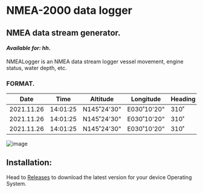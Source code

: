 # NMEA-2000 data logger

## NMEA data stream generator.

#### _Available for: hh_.

NMEALogger is an NMEA data stream logger vessel movement, engine status, water depth, etc.

### FORMAT.

Date | Time | Altitude | Longitude | Heading | Heading | Speed |  SOG  |  COG | WindSpeeed | WindDirection | Jib# | Spi# | Reef
---------- | -------- | ----------- | ----------- | ------- | ----------- | -------| ----- | ---- | ---------- | ------------- | ---- | ---- | ----
2021.11.26 | 14:01:25 | N145˚24'30" | E030˚10'20" |   310˚  | 5.3kn | 4.2kn | 305˚ |   12.1kn   |      182˚.    | -    |  A2  |  1  
2021.11.26 | 14:01:25 | N145˚24'30" | E030˚10'20" |   310˚  | 5.3kn | 4.2kn | 305˚ |   12.1kn   |      182˚.    | -    |  A2  |  1  
2021.11.26 | 14:01:25 | N145˚24'30" | E030˚10'20" |   310˚  | 5.3kn | 4.2kn | 305˚ |   12.1kn   |      182˚.    | -    |  A2  |  1  


![image](https://user-images.githubusercontent.com/38519157/75314330-55c95380-58af-11ea-887c-392dcccbea3a.png)


Installation:
-------------


Head to [Releases](https://github.com/panaaj/nmeasimulator/releases) to download the latest version for
your device Operating System.

